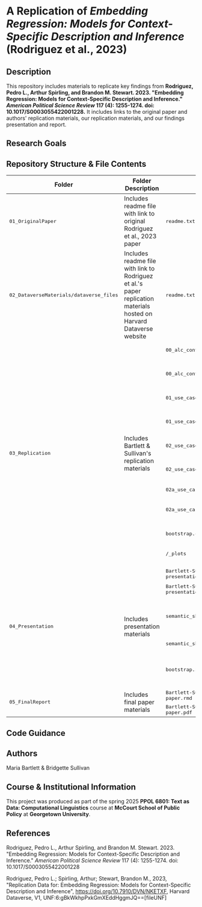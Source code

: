 # A Replication of _Embedding Regression: Models for Context-Specific Description and Inference_ (Rodriguez et al., 2023)

## Description

This repository includes materials to replicate key findings from **Rodriguez, Pedro L., Arthur Spirling, and Brandon M. Stewart. 2023. "Embedding Regression: Models for Context-Specific Description and Inference." *American Political Science Review* 117 (4): 1255-1274. doi: 10.1017/S0003055422001228.** It includes links to the original paper and authors' replication materials, our replication materials, and our findings presentation and report.

## Research Goals
	
## Repository Structure & File Contents

<table>
	<thead>
    		<tr>
	      		<th>Folder</th>
	      		<th>Folder Description</th>
			<th>Included File</th>
			<th>File Description</th>
    		</tr>
  	</thead>
  	<tbody>
    		<tr>
        		<td><tt>01_OriginalPaper</tt></td>
			<td>Includes readme file with link to original Rodriguez et al., 2023 paper </td>
			<td><tt>readme.txt</tt></td>
			<td>Links to original Rodriguez et al., 2023 paper</td>
    		</tr>
		<tr>
        		<td><tt>02_DataverseMaterials/dataverse_files</tt></td>
			<td>Includes readme file with link to Rodriguez et al.'s paper replication materials hosted on Harvard Dataverse website</td>
			<td><tt>readme.txt</tt></td>
			<td>Links to Rodriguez et al.'s paper replication materials hosted on Harvard Dataverse website</td>
    		</tr>
    		<tr>
        		<td rowspan="10"><tt>03_Replication</tt></td>
			<td rowspan="10">Includes Bartlett & Sullivan's replication materials</td>
			<td><tt>00_alc_context_exemplar.qmd</tt></td>
			<td>QMD script to replicate "Framework in Action"</td>
    		</tr>
    		<tr>
        		</td><td><tt>00_alc_context_exemplar.html</tt></td>
			<td>HTML output from running <tt>00_alc_context_exemplar.qmd</tt> script; presents code collated alongside output</td>
		</tr>
        <tr>
        		</td><td><tt>01_use_case1_group_meanings.qmd</tt></td>
			<td>QMD script to replicate framework use case 1</td>
		</tr>
        <tr>
        		</td><td><tt>01_use_case1_group_meanings.html</tt></td>
			<td>HTML output from running <tt>01_use_case1_group_meanings.qmd</tt> script; presents code collated alongside output</td>
		</tr>
        <tr>
        		</td><td><tt>02_use_case2_temporal_changes.qmd</tt></td>
			<td>QMD script to replicate framework use case 2</td>
		</tr>
        <tr>
        		</td><td><tt>02_use_case2_temporal_changes.html</tt></td>
			<td>HTML output from running <tt>02_use_case2_temporal_changes.qmd</tt> script; presents code collated alongside output</td>
		</tr>
        <tr>
        		</td><td><tt>02a_use_case2_extension.qmd</tt></td>
			<td>QMD script to execute validation</td>
		</tr>
        <tr>
        		</td><td><tt>02a_use_case2_extension.html</tt></td>
			<td>HTML output from running <tt>02a_use_case2_extension.qmd</tt> script; presents code collated alongside output</td>
		</tr>
		<tr>
        		</td><td><tt>bootstrap.css</tt></td>
			<td>CSS code called in QMD files for HTML formatting</td>
		</tr>
        <tr>
        		</td><td><tt>/_plots</tt></td>
			<td>Plots replicated from analyses; called in <tt>Bartlett-Sullivan-replication-2-presentation.qmd</tt></td>
		</tr>
  		<tr>
        		<td rowspan="5"><tt>04_Presentation</tt></td>
			<td rowspan="5">Includes presentation materials</td>
			<td><tt>Bartlett-Sullivan-replication-2-presentation.qmd</tt></td>
			<td>QMD script to produce presentation</td>
    		</tr>
    		<tr>
        		</td><td><tt>Bartlett-Sullivan-replication-2-presentation.html</tt></td>
			<td>Presentation given on 4/3/25</td>
		</tr>
        <tr>
        		</td><td><tt>semantic_shift_walkthrough.qmd</tt></td>
			<td>QMD walk-through of "Framework in action" as part of presentation (Rodriguez et al. analytic code + Bartlett, Sullivan formatting) </td>
		</tr>
        <tr>
        		</td><td><tt>semantic_shift_walkthrough.html</tt></td>
			<td>HTML output from running <tt>semantic_shift_walkthrough.qmd</tt></td>
		</tr>
		<tr>
        		</td><td><tt>bootstrap.scss</tt></td>
			<td>CSS code called in <tt>Bartlett-Sullivan-replication-2-presentation.qmd</tt> for HTML formatting in <tt>Bartlett-Sullivan-replication-2-presentation.html</tt></td>
		</tr>
  		<tr>
        		<td rowspan="2"><tt>05_FinalReport</tt></td>
			<td rowspan="2">Includes final paper materials</td>
			<td><tt>Bartlett-Sullivan-replication-2-paper.rmd</tt></td>
			<td>RMD script to produce <tt>Bartlett-Sullivan-replication-2-paper.pdf</tt></td>
    		</tr>
    		<tr>
        		</td><td><tt>Bartlett-Sullivan-replication-2-paper.pdf</tt></td>
			<td>Bartlett & Sullivan final paper</td>
		</tr>

</table>

## Code Guidance

## Authors

Maria Bartlett & Bridgette Sullivan

## Course & Institutional Information

This project was produced as part of the spring 2025 **PPOL 6801: Text as Data: Computational Linguistics** course at **McCourt School of Public Policy** at **Georgetown University**.

## References

Rodriguez, Pedro L., Arthur Spirling, and Brandon M. Stewart. 2023. "Embedding Regression: Models for Context-Specific Description and Inference." *American Political Science Review* 117 (4): 1255-1274. doi: 10.1017/S0003055422001228

Rodriguez, Pedro L.; Spirling, Arthur; Stewart, Brandon M., 2023, "Replication Data for: Embedding Regression: Models for Context-Specific Description and Inference", https://doi.org/10.7910/DVN/NKETXF, Harvard Dataverse, V1, UNF:6:gBkWkhpPxkGmXEddHggmJQ==[fileUNF]